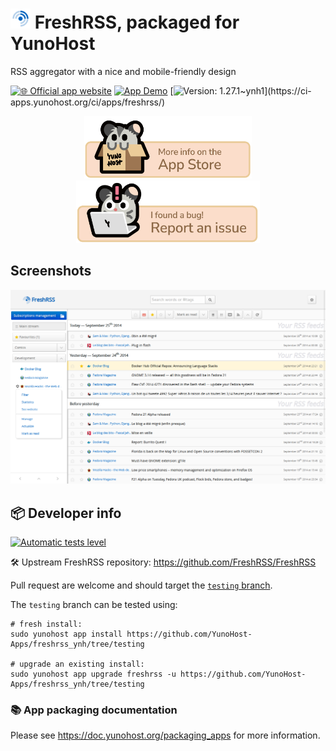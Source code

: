 <!--
N.B.: This README was automatically generated by <https://github.com/YunoHost/apps_tools/blob/main/readme_generator>
It shall NOT be edited by hand.
-->

<h1>
  <img src="https://raw.githubusercontent.com/YunoHost/apps/main/logos/freshrss.png" width="32px" alt="Logo of FreshRSS">
  FreshRSS, packaged for YunoHost
</h1>

RSS aggregator with a nice and mobile-friendly design

[![🌐 Official app website](https://img.shields.io/badge/Official_app_website-darkgreen?style=for-the-badge)](http://freshrss.org/)
[![App Demo](https://img.shields.io/badge/App_Demo-blue?style=for-the-badge)](https://demo.freshrss.org)
[![Version: 1.27.1~ynh1](https://img.shields.io/badge/Version-1.27.1~ynh1-rgb(18,138,11)?style=for-the-badge)](https://ci-apps.yunohost.org/ci/apps/freshrss/)

<div align="center">
<a href="https://apps.yunohost.org/app/freshrss"><img height="100px" src="https://github.com/YunoHost/yunohost-artwork/raw/refs/heads/main/badges/neopossum-badges/badge_more_info_on_the_appstore.svg"/></a>
<a href="https://github.com/YunoHost-Apps/freshrss_ynh/issues"><img height="100px" src="https://github.com/YunoHost/yunohost-artwork/raw/refs/heads/main/badges/neopossum-badges/badge_report_an_issue.svg"/></a>
</div>


## Screenshots
![Screenshot of FreshRSS](./doc/screenshots/screenshot.png)

## 📦 Developer info

[![Automatic tests level](https://apps.yunohost.org/badge/cilevel/freshrss)](https://ci-apps.yunohost.org/ci/apps/freshrss/)

🛠️ Upstream FreshRSS repository: <https://github.com/FreshRSS/FreshRSS>

Pull request are welcome and should target the [`testing` branch](https://github.com/YunoHost-Apps/freshrss_ynh/tree/testing).

The `testing` branch can be tested using:
```
# fresh install:
sudo yunohost app install https://github.com/YunoHost-Apps/freshrss_ynh/tree/testing

# upgrade an existing install:
sudo yunohost app upgrade freshrss -u https://github.com/YunoHost-Apps/freshrss_ynh/tree/testing
```

### 📚 App packaging documentation

Please see <https://doc.yunohost.org/packaging_apps> for more information.